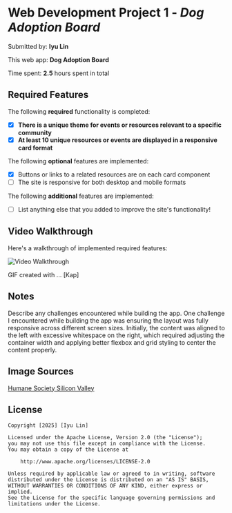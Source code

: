# Web Development Project 1 - *Dog Adoption Board*

Submitted by: **Iyu Lin**

This web app: **Dog Adoption Board**

Time spent: **2.5** hours spent in total

## Required Features

The following **required** functionality is completed:

- [x] **There is a unique theme for events or resources relevant to a specific community**
- [x] **At least 10 unique resources or events are displayed in a responsive card format**

The following **optional** features are implemented:

- [x] Buttons or links to a related resources are on each card component
- [ ] The site is responsive for both desktop and mobile formats

The following **additional** features are implemented:

* [ ] List anything else that you added to improve the site's functionality!

## Video Walkthrough

Here's a walkthrough of implemented required features:

<img src='./src/assets/walkthroughvideo.gif' title='Video Walkthrough' width='' alt='Video Walkthrough' />

<!-- Replace this with whatever GIF tool you used! -->
GIF created with ... [Kap]
<!-- Recommended tools:
[Kap](https://getkap.co/) for macOS
[ScreenToGif](https://www.screentogif.com/) for Windows
[peek](https://github.com/phw/peek) for Linux. -->

## Notes

Describe any challenges encountered while building the app.
One challenge I encountered while building the app was ensuring the layout was fully responsive across different screen sizes. Initially, the content was aligned to the left with excessive whitespace on the right, which required adjusting the container width and applying better flexbox and grid styling to center the content properly.

## Image Sources
[Humane Society Silicon Valley](https://www.hssv.org/)


## License

    Copyright [2025] [Iyu Lin]

    Licensed under the Apache License, Version 2.0 (the "License");
    you may not use this file except in compliance with the License.
    You may obtain a copy of the License at

        http://www.apache.org/licenses/LICENSE-2.0

    Unless required by applicable law or agreed to in writing, software
    distributed under the License is distributed on an "AS IS" BASIS,
    WITHOUT WARRANTIES OR CONDITIONS OF ANY KIND, either express or implied.
    See the License for the specific language governing permissions and
    limitations under the License.